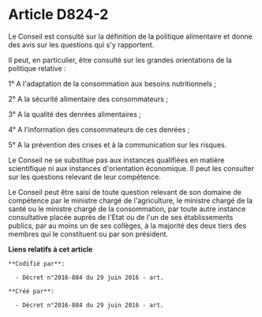 # Article D824-2

Le Conseil est consulté sur la définition de la politique alimentaire et donne des avis sur les questions qui s'y rapportent.

II peut, en particulier, être consulté sur les grandes orientations de la politique relative :

1° A l'adaptation de la consommation aux besoins nutritionnels ;

2° A la sécurité alimentaire des consommateurs ;

3° A la qualité des denrées alimentaires ;

4° A l'information des consommateurs de ces denrées ;

5° A la prévention des crises et à la communication sur les risques.

Le Conseil ne se substitue pas aux instances qualifiées en matière scientifique ni aux instances d'orientation économique. II
peut les consulter sur les questions relevant de leur compétence.

Le Conseil peut être saisi de toute question relevant de son domaine de compétence par le ministre chargé de l'agriculture,
le ministre chargé de la santé ou le ministre chargé de la consommation, par toute autre instance consultative placée auprès
de l'Etat ou de l'un de ses établissements publics, par au moins un de ses collèges, à la majorité des deux tiers des membres
qui le constituent ou par son président.

**Liens relatifs à cet article**

	**Codifié par**:

	  - Décret n°2016-884 du 29 juin 2016 - art.

	**Créé par**:

	  - Décret n°2016-884 du 29 juin 2016 - art.
